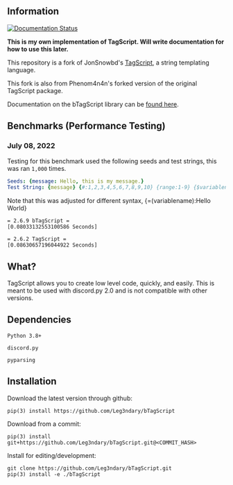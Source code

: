 ## Information
<a href='https://btagscript.readthedocs.io/en/latest/?badge=latest'>
    <img src='https://readthedocs.org/projects/btagscript/badge/?version=latest' alt='Documentation Status' />
</a>

**This is my own implementation of TagScript. Will write documentation for how to use this later.**

This repository is a fork of JonSnowbd's [TagScript](https://github.com/JonSnowbd/TagScript), a string templating language.

This fork is also from Phenom4n4n's forked version of the original TagScript package.

Documentation on the bTagScript library can be [found here](https://btagscript.readthedocs.io/en/latest/).

## Benchmarks (Performance Testing)

### July 08, 2022

Testing for this benchmark used the following seeds and test strings, this was ran `1,000` times.

```yaml
Seeds: {message: Hello, this is my message.}
Test String: {message} {#:1,2,3,4,5,6,7,8,9,10} {range:1-9} {$variablename:Hello World} {variablename} {message} {strf:Its %A}
```

Note that this was adjusted for different syntax, {=(variablename):Hello World}

```asciidoc
= 2.6.9 bTagScript =
[0.08033132553100586 Seconds]

= 2.6.2 TagScript =
[0.08630657196044922 Seconds]
```

## What?

TagScript allows you to create low level code, quickly, and easily. This is meant to be used with discord.py 2.0 and is not compatible with other versions.

## Dependencies

`Python 3.8+`

`discord.py`

`pyparsing`


## Installation

Download the latest version through github:

```
pip(3) install https://github.com/Leg3ndary/bTagScript
```

Download from a commit:

```
pip(3) install git+https://github.com/Leg3ndary/bTagScript.git@<COMMIT_HASH>
```

Install for editing/development:

```
git clone https://github.com/Leg3ndary/bTagScript.git
pip(3) install -e ./bTagScript
```
